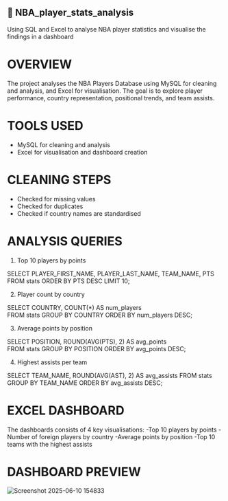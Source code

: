 ## 🏀 NBA_player_stats_analysis
Using SQL and Excel to analyse NBA player statistics and visualise the findings in a dashboard


# OVERVIEW
The project analyses the NBA Players Database using MySQL for cleaning and analysis, and Excel for visualisation.
The goal is to explore player performance, country representation, positional trends, and team assists.

# TOOLS USED
- MySQL for cleaning and analysis
- Excel for visualisation and dashboard creation


# CLEANING STEPS
- Checked for missing values
- Checked for duplicates
- Checked if country names are standardised

# ANALYSIS QUERIES
1. Top 10 players by points

SELECT PLAYER_FIRST_NAME, PLAYER_LAST_NAME, TEAM_NAME, PTS   
FROM stats
ORDER BY PTS DESC
LIMIT 10;

2. Player count by country

SELECT COUNTRY, COUNT(*) AS num_players  
FROM stats
GROUP BY COUNTRY
ORDER BY num_players DESC; 

3. Average points by position

SELECT POSITION, ROUND(AVG(PTS), 2) AS avg_points  
FROM stats
GROUP BY POSITION
ORDER BY avg_points DESC;

4. Highest assists per team

SELECT TEAM_NAME, ROUND(AVG(AST), 2) AS avg_assists 
FROM stats
GROUP BY TEAM_NAME
ORDER BY avg_assists DESC;


# EXCEL DASHBOARD
The dashboards consists of 4 key visualisations:
-Top 10 players by points
-Number of foreign players by country
-Average points by position
-Top 10 teams with the highest assists

# DASHBOARD PREVIEW

![Screenshot 2025-06-10 154833](https://github.com/user-attachments/assets/80c36b4a-d346-4071-a7d7-5db010ce3448)

